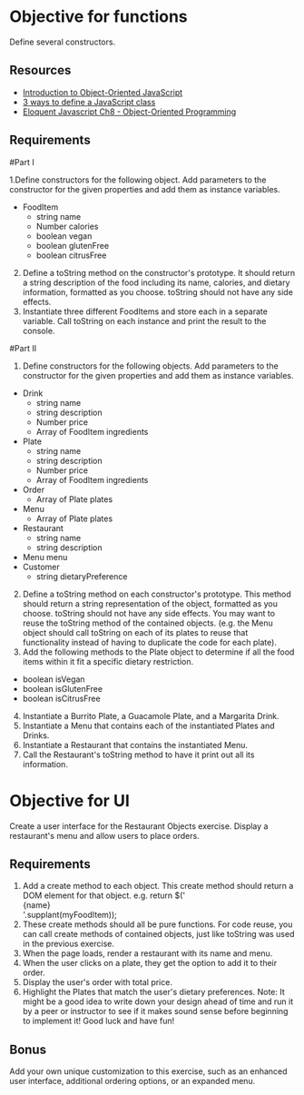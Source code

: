 Objective for functions
=======================
Define several constructors.

Resources
-----------
* [Introduction to Object-Oriented JavaScript](https://developer.mozilla.org/en-US/docs/Web/JavaScript/Introduction_to_Object-Oriented_JavaScript)
* [3 ways to define a JavaScript class](http://www.phpied.com/3-ways-to-define-a-javascript-class/)
* [Eloquent Javascript Ch8 - Object-Oriented Programming](http://eloquentjavascript.net/chapter8.html)

Requirements
------------
#Part I

1.Define constructors for the following object. Add parameters to the constructor for the given properties and add them as instance variables.
* FoodItem
  * string name
  * Number calories
  * boolean vegan
  * boolean glutenFree
  * boolean citrusFree
2. Define a toString method on the constructor's prototype. It should return a string description of the food including its name, calories, and dietary information, formatted as you choose. toString should not have any side effects.
3. Instantiate three different FoodItems and store each in a separate variable. Call toString on each instance and print the result to the console.

#Part II

1. Define constructors for the following objects. Add parameters to the constructor for the given properties and add them as instance variables.
* Drink
  * string name
  * string description
  * Number price
  * Array of FoodItem ingredients
* Plate
  * string name
  * string description
  * Number price
  * Array of FoodItem ingredients
* Order
  * Array of Plate plates
* Menu
  * Array of Plate plates
* Restaurant
  * string name
  * string description
* Menu menu
* Customer
  * string dietaryPreference
2. Define a toString method on each constructor's prototype. This method should return a string representation of the object, formatted as you choose. toString should not have any side effects. You may want to reuse the toString method of the contained objects. (e.g. the Menu object should call toString on each of its plates to reuse that functionality instead of having to duplicate the code for each plate).
3. Add the following methods to the Plate object to determine if all the food items within it fit a specific dietary restriction.
  * boolean isVegan
  * boolean isGlutenFree
  * boolean isCitrusFree
4. Instantiate a Burrito Plate, a Guacamole Plate, and a Margarita Drink.
5. Instantiate a Menu that contains each of the instantiated Plates and Drinks.
6. Instantiate a Restaurant that contains the instantiated Menu.
7. Call the Restaurant's toString method to have it print out all its information.


Objective for UI
================
Create a user interface for the Restaurant Objects exercise. Display a restaurant's menu and allow users to place orders.

Requirements
-------------
1. Add a create method to each object. This create method should return a DOM element for that object. 
e.g.
 return $('<div class="food-item">{name}</div>'.supplant(myFoodItem));
2. These create methods should all be pure functions. For code reuse, you can call create methods of contained objects, just like toString was used in the previous exercise.
3. When the page loads, render a restaurant with its name and menu.
4. When the user clicks on a plate, they get the option to add it to their order.
5. Display the user's order with total price.
6. Highlight the Plates that match the user's dietary preferences.
Note: It might be a good idea to write down your design ahead of time and run it by a peer or instructor to see if it makes sound sense before beginning to implement it! Good luck and have fun!

Bonus
------
Add your own unique customization to this exercise, such as an enhanced user interface, additional ordering options, or an expanded menu.
